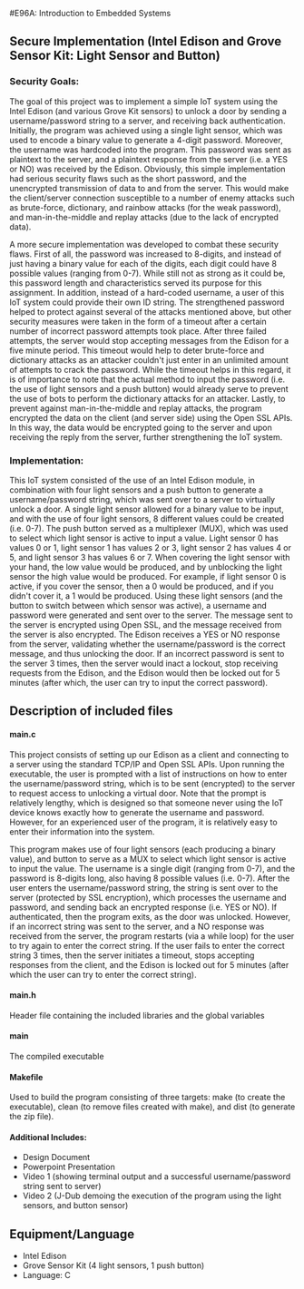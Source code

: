 #E96A: Introduction to Embedded Systems

## Secure Implementation (Intel Edison and Grove Sensor Kit: Light Sensor and Button)

### Security Goals:
The goal of this project was to implement a simple IoT system using the Intel Edison (and various Grove Kit sensors) to unlock a
door by sending a username/password string to a server, and receiving back authentication. Initially, the program was achieved
using a single light sensor, which was used to encode a binary value to generate a 4-digit password. Moreover, the username was
hardcoded into the program. This password was sent as plaintext to the server, and a plaintext response from the server (i.e. a 
YES or NO) was received by the Edison. Obviously, this simple implementation had serious security flaws such as the short password,
and the unencrypted transmission of data to and from the server. This would make the client/server connection susceptible to a 
number of enemy attacks such as brute-force, dictionary, and rainbow attacks (for the weak password), and man-in-the-middle and 
replay attacks (due to the lack of encrypted data).

A more secure implementation was developed to combat these security flaws. First of all, the password was increased to 8-digits,
and instead of just having a binary value for each of the digits, each digit could have 8 possible values (ranging from 0-7). While
still not as strong as it could be, this password length and characteristics served its purpose for this assignment. In addition,
instead of a hard-coded username, a user of this IoT system could provide their own ID string. The strengthened password helped to
protect against several of the attacks mentioned above, but other security measures were taken in the form of a timeout after a 
certain number of incorrect password attempts took place. After three failed attempts, the server would stop accepting messages from
the Edison for a five minute period. This timeout would help to deter brute-force and dictionary attacks as an attacker couldn't 
just enter in an unlimited amount of attempts to crack the password. While the timeout helps in this regard, it is of importance to
note that the actual method to input the password (i.e. the use of light sensors and a push button) would already serve to prevent
the use of bots to perform the dictionary attacks for an attacker. Lastly, to prevent against man-in-the-middle and replay attacks,
the program encrypted the data on the client (and server side) using the Open SSL APIs. In this way, the data would be encrypted
going to the server and upon receiving the reply from the server, further strengthening the IoT system.


### Implementation:
This IoT system consisted of the use of an Intel Edison module, in combination with four light sensors and a push button to generate
a username/password string, which was sent over to a server to virtually unlock a door. A single light sensor allowed for a binary
value to be input, and with the use of four light sensors, 8 different values could be created (i.e. 0-7). The push button served
as a multiplexer (MUX), which was used to select which light sensor is active to input a value. Light sensor 0 has values 0 or 1, 
light sensor 1 has values 2 or 3, light sensor 2 has values 4 or 5, and light sensor 3 has values 6 or 7. When covering the light
sensor with your hand, the low value would be produced, and by unblocking the light sensor the high value would be produced. For
example, if light sensor 0 is active, if you cover the sensor, then a 0 would be produced, and if you didn't cover it, a 1 would
be produced. Using these light sensors (and the button to switch between which sensor was active), a username and password were
generated and sent over to the server. The message sent to the server is encrypted using Open SSL, and the message received from
the server is also encrypted. The Edison receives a YES or NO response from the server, validating whether the username/password
is the correct message, and thus unlocking the door. If an incorrect password is sent to the server 3 times, then the server would
inact a lockout, stop receiving requests from the Edison, and the Edison would then be locked out for 5 minutes (after which, the
user can try to input the correct password). 

## Description of included files 

#### main.c
This project consists of setting up our Edison as a client and connecting to a server using the standard TCP/IP and Open SSL APIs.
Upon running the executable, the user is prompted with a list of instructions on how to enter the username/password string, which is
to be sent (encrypted) to the server to request access to unlocking a virtual door. Note that the prompt is relatively lengthy, which
is designed so that someone never using the IoT device knows exactly how to generate the username and password. However, for an 
experienced user of the program, it is relatively easy to enter their information into the system. 

This program makes use of four light sensors (each producing a binary value), and button to serve as a MUX to select which light 
sensor is active to input the value. The username is a single digit (ranging from 0-7), and the password is 8-digits long, also having
8 possible values (i.e. 0-7). After the user enters the username/password string, the string is sent over to the server (protected
by SSL encryption), which processes the username and password, and sending back an encrypted response (i.e. YES or NO). If 
authenticated, then the program exits, as the door was unlocked. However, if an incorrect string was sent to the server, and a NO
response was received from the server, the program restarts (via a while loop) for the user to try again to enter the correct string.
If the user fails to enter the correct string 3 times, then the server initiates a timeout, stops accepting responses from the client,
and the Edison is locked out for 5 minutes (after which the user can try to enter the correct string).

#### main.h
Header file containing the included libraries and the global variables

#### main
The compiled executable

#### Makefile
Used to build the program consisting of three targets: make (to create the executable), clean (to remove files created with make),
and dist (to generate the zip file). 

#### Additional Includes:
* Design Document
* Powerpoint Presentation
* Video 1 (showing terminal output and a successful username/password string sent to server)
* Video 2 (J-Dub demoing the execution of the program using the light sensors, and button sensor)

## Equipment/Language
* Intel Edison 
* Grove Sensor Kit (4 light sensors, 1 push button)
* Language: C

